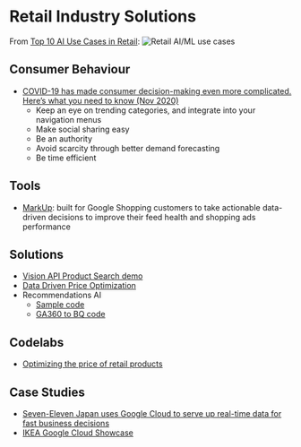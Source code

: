 # Retail Industry Solutions

From [Top 10 AI Use Cases in Retail](https://cloud.google.com/blog/products/ai-machine-learning/top-10-ai-use-cases-in-retail):
![Retail AI/ML use cases](https://storage.googleapis.com/gweb-cloudblog-publish/images/use_cases.max-2800x2800.jpg)

## Consumer Behaviour
- [COVID-19 has made consumer decision-making even more complicated. Here’s what you need to know (Nov 2020)](https://www.thinkwithgoogle.com/intl/en-aunz/consumer-insights/consumer-trends/covid-19-has-made-consumer-decision-making-even-more-complicated-heres-what-you-need-to-know/)
    - Keep an eye on trending categories, and integrate into your navigation menus
    - Make social sharing easy
    - Be an authority
    - Avoid scarcity through better demand forecasting
    - Be time efficient

## Tools
- [MarkUp](https://github.com/google/shopping-markup): built for Google Shopping customers to take actionable data-driven decisions to improve their feed health and shopping ads performance

## Solutions
- [Vision API Product Search demo](https://github.com/williamtsoi1/vision-api-product-search-demo)
- [Data Driven Price Optimization](https://cloud.google.com/blog/products/data-analytics/centralize-data-sources-into-bigquery-with-dataprep)
- Recommendations AI
    - [Sample code](https://github.com/EricDLarson/RecommendationsAI)
    - [GA360 to BQ code](https://github.com/flowstack/recommendations-ai-utils/)

## Codelabs
- [Optimizing the price of retail products](https://codelabs.developers.google.com/retail-price-optimization#0)

## Case Studies
- [Seven-Eleven Japan uses Google Cloud to serve up real-time data for fast business decisions](https://cloud.google.com/blog/products/data-analytics/how-7-eleven-japan-built-its-new-data-platform)
- [IKEA Google Cloud Showcase](https://showcase.withgoogle.com/ikea)

